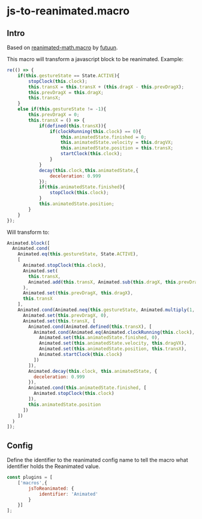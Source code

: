 # js-to-reanimated.macro

## Intro

Based on [reanimated-math.macro](https://github.com/futuun/reanimated-math.macro#readme) by [futuun](https://github.com/futuun).

This macro will transform a javascript block to be reanimated. Example:

```javascript
re(() => {
	if(this.gestureState == State.ACTIVE){
		stopClock(this.clock);
		this.transX = this.transX + (this.dragX - this.prevDragX);
		this.prevDragX = this.dragX;
		this.transX;
	}
	else if(this.gestureState != -1){
		this.prevDragX = 0;
		this.transX = () => {
			if(defined(this.transX)){
				if(clockRunning(this.clock) == 0){
					this.animatedState.finished = 0;
					this.animatedState.velocity = this.dragVX;
					this.animatedState.position = this.transX;
					startClock(this.clock);
				}
			}
			decay(this.clock,this.animatedState,{
				deceleration: 0.999
			});
			if(this.animatedState.finished){
				stopClock(this.clock);
			}
			this.animatedState.position;
		}
	}
});
```

Will transform to:

```javascript
Animated.block([
  Animated.cond(
    Animated.eq(this.gestureState, State.ACTIVE),
    [
      Animated.stopClock(this.clock),
      Animated.set(
        this.transX,
        Animated.add(this.transX, Animated.sub(this.dragX, this.prevDragX))
      ),
      Animated.set(this.prevDragX, this.dragX),
      this.transX
    ],
    Animated.cond(Animated.neq(this.gestureState, Animated.multiply(1, -1)), [
      Animated.set(this.prevDragX, 0),
      Animated.set(this.transX, [
        Animated.cond(Animated.defined(this.transX), [
          Animated.cond(Animated.eq(Animated.clockRunning(this.clock), 0), [
            Animated.set(this.animatedState.finished, 0),
            Animated.set(this.animatedState.velocity, this.dragVX),
            Animated.set(this.animatedState.position, this.transX),
            Animated.startClock(this.clock)
          ])
        ]),
        Animated.decay(this.clock, this.animatedState, {
          deceleration: 0.999
        }),
        Animated.cond(this.animatedState.finished, [
          Animated.stopClock(this.clock)
        ]),
        this.animatedState.position
      ])
    ])
  )
]);
```

## Config

Define the identifier to the reanimated config name to tell the macro what identifier holds the Reanimated value.

```javascript
const plugins = [
	['macros',{
		jsToReanimated: {
			identifier: 'Animated'
		}
	}]
];
````